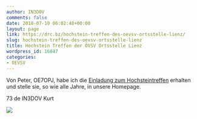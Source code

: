 ```yaml
---
author: IN3DOV
comments: false
date: 2018-07-19 06:02:48+00:00
layout: page
link: https://drc.bz/hochstein-treffen-des-oevsv-ortsstelle-lienz/
slug: hochstein-treffen-des-oevsv-ortsstelle-lienz
title: Hochstein Treffen der ÖVSV Ortsstelle Lienz
wordpress_id: 16847
categories:
- OEVSV
---
```


Von Peter, OE7OPJ, habe ich die [Einladung zum Hochsteintreffen](https://www.oevsv.at/oevsv/veranstaltungen/Hochsteintreffen-2018-in-Lienz) erhalten und stelle sie, so wie alle Jahre, in unsere Homepage.

73 de IN3DOV Kurt

[![](https://drc.bz/wp-content/uploads/2018/07/Schnaps_Etikette_2018-e1531981291469.jpg)](https://www.oevsv.at/oevsv/veranstaltungen/Hochsteintreffen-2018-in-Lienz)


